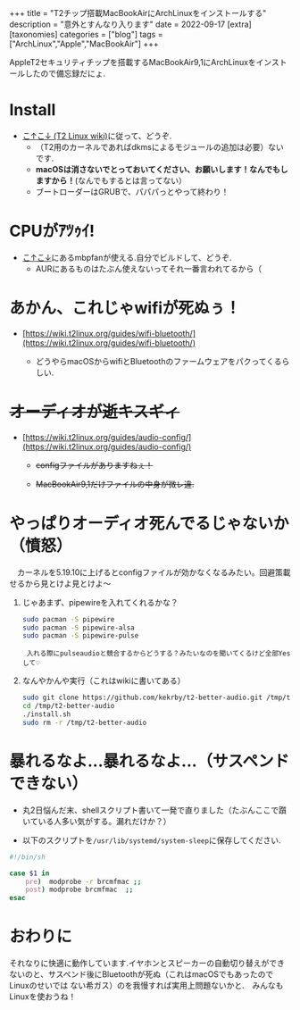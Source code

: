 +++
title = "T2チップ搭載MacBookAirにArchLinuxをインストールする"
description = "意外とすんなり入ります"
date = 2022-09-17
[extra]
[taxonomies]
categories = ["blog"]
tags = ["ArchLinux","Apple","MacBookAir"]
+++

AppleT2セキュリティチップを搭載するMacBookAir9,1にArchLinuxをインストールしたので備忘録だにょ.

# Install

- [こ↑こ↓ (T2 Linux wiki)](https://wiki.t2linux.org/distributions/arch/installation/)に従って、どうぞ.
	- （T2用のカーネルであればdkmsによるモジュールの追加は必要）ないです.
	- __macOSは消さないでとっておいてください、お願いします！なんでもしますから！__(なんでもするとは言ってない）
	- ブートローダーはGRUBで、パパパっとやって終わり！

# CPUがｱﾂｩｲ!

- [こ↑こ↓](https://wiki.t2linux.org/guides/fan/)にあるmbpfanが使える.自分でビルドして、どうぞ.
	- AURにあるものはたぶん使えないってそれ一番言われてるから（

# あかん、これじゃwifiが死ぬぅ！

- [https://wiki.t2linux.org/guides/wifi-bluetooth/](https://wiki.t2linux.org/guides/wifi-bluetooth/)

	- どうやらmacOSからwifiとBluetoothのファームウェアをパクってくるらしい.

# ~~オーディオが逝キスギィ~~
- [https://wiki.t2linux.org/guides/audio-config/](https://wiki.t2linux.org/guides/audio-config/) 

	- ~~configファイルがありますねぇ！~~

	- ~~MacBookAir9,1だけファイルの中身が微レ違.~~

# やっぱりオーディオ死んでるじゃないか（憤怒）
　カーネルを5.19.10に上げるとconfigファイルが効かなくなるみたい。回避策載せるから見とけよ見とけよ〜

1. じゃあまず、pipewireを入れてくれるかな？ 
    ```bash
    sudo pacman -S pipewire
    sudo pacman -S pipewire-alsa
    sudo pacman -S pipewire-pulse
    ```
        入れる際にpulseaudioと競合するからどうする？みたいなのを聞いてくるけど全部Yesして♡


2. なんやかんや実行（これはwikiに書いてある）
    ```bash
    sudo git clone https://github.com/kekrby/t2-better-audio.git /tmp/t2-better-audio
    cd /tmp/t2-better-audio
    ./install.sh
    sudo rm -r /tmp/t2-better-audio
    ```



# 暴れるなよ...暴れるなよ...（サスペンドできない）

- 丸2日悩んだ末、shellスクリプト書いて一発で直りました（たぶんここで躓いている人多い気がする。漏れだけか？）

- 以下のスクリプトを`/usr/lib/systemd/system-sleep`に保存してください.

```bash
#!/bin/sh

case $1 in
    pre)  modprobe -r brcmfmac ;;
    post) modprobe brcmfmac  ;;
esac

```

# おわりに
それなりに快適に動作しています.イヤホンとスピーカーの自動切り替えができないのと、サスペンド後にBluetoothが死ぬ（これはmacOSでもあったのでLinuxのせいでは
ない希ガス）のを我慢すれば実用上問題ないかと.　みんなもLinuxを使おうね！

